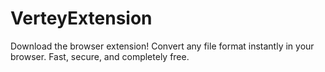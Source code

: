 # VerteyExtension
Download the browser extension! Convert any file format instantly in your browser. Fast, secure, and completely free.
